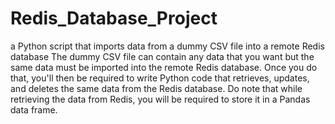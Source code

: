 # Redis_Database_Project
a Python script that imports data from a dummy CSV file into a remote Redis database The dummy CSV file can contain any data that you want but the same data must be imported into the remote Redis database. Once you do that, you'll then be required to write Python code that retrieves, updates, and deletes the same data from the Redis database. Do note that while retrieving the data from Redis, you will be required to store it in a Pandas data frame.
